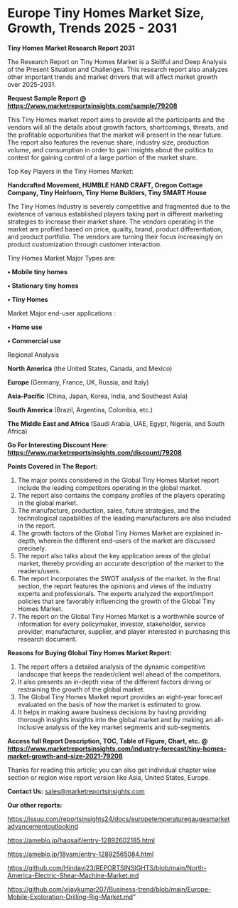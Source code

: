 # Europe Tiny Homes Market Size, Growth, Trends 2025 - 2031

<strong>Tiny Homes Market Research Report 2031</strong>

The Research Report on Tiny Homes Market is a Skillful and Deep Analysis of the Present Situation and Challenges. This research report also analyzes other important trends and market drivers that will affect market growth over 2025-2031.

<strong>Request Sample Report @ <a href=https://www.marketreportsinsights.com/sample/79208>https://www.marketreportsinsights.com/sample/79208</a></strong>

This Tiny Homes market report aims to provide all the participants and the vendors will all the details about growth factors, shortcomings, threats, and the profitable opportunities that the market will present in the near future. The report also features the revenue share, industry size, production volume, and consumption in order to gain insights about the politics to contest for gaining control of a large portion of the market share.

Top Key Players in the Tiny Homes Market:

<strong>Handcrafted Movement, HUMBLE HAND CRAFT, Oregon Cottage Company, Tiny Heirloom, Tiny Home Builders, Tiny SMART House</strong>

The Tiny Homes Industry is severely competitive and fragmented due to the existence of various established players taking part in different marketing strategies to increase their market share. The vendors operating in the market are profiled based on price, quality, brand, product differentiation, and product portfolio. The vendors are turning their focus increasingly on product customization through customer interaction.

Tiny Homes Market Major Types are:

<strong>• Mobile tiny homes

• Stationary tiny homes

• Tiny Homes</strong>

Market Major end-user applications :

<strong>• Home use

• Commercial use</strong>

Regional Analysis

</u><strong><b>North America</b></strong> (the United States, Canada, and Mexico)

<strong><b>Europe </b></strong>(Germany, France, UK, Russia, and Italy)

<strong><b>Asia-Pacific</b></strong> (China, Japan, Korea, India, and Southeast Asia)

<strong><b>South America</b></strong> (Brazil, Argentina, Colombia, etc.)

<strong><b>The Middle East and Africa</b></strong> (Saudi Arabia, UAE, Egypt, Nigeria, and South Africa)

<strong>Go For Interesting Discount Here: <a href=https://www.marketreportsinsights.com/discount/79208>https://www.marketreportsinsights.com/discount/79208</a></strong>

<strong>Points Covered in The Report:</strong>
<ol>
  <li>The major points considered in the Global Tiny Homes Market report include the leading competitors operating in the global market.</li>
  <li>The report also contains the company profiles of the players operating in the global market.</li>
  <li>The manufacture, production, sales, future strategies, and the technological capabilities of the leading manufacturers are also included in the report.</li>
  <li>The growth factors of the Global Tiny Homes Market are explained in-depth, wherein the different end-users of the market are discussed precisely.</li>
  <li>The report also talks about the key application areas of the global market, thereby providing an accurate description of the market to the readers/users.</li>
  <li>The report incorporates the SWOT analysis of the market. In the final section, the report features the opinions and views of the industry experts and professionals. The experts analyzed the export/import policies that are favorably influencing the growth of the Global Tiny Homes Market.</li>
  <li>The report on the Global Tiny Homes Market is a worthwhile source of information for every policymaker, investor, stakeholder, service provider, manufacturer, supplier, and player interested in purchasing this research document.</li>
</ol>
<strong>Reasons for Buying Global Tiny Homes Market Report:</strong>

<ol>
  <li>The report offers a detailed analysis of the dynamic competitive landscape that keeps the reader/client well ahead of the competitors.</li>
  <li>It also presents an in-depth view of the different factors driving or restraining the growth of the global market.</li>
  <li>The Global Tiny Homes Market report provides an eight-year forecast evaluated on the basis of how the market is estimated to grow.</li>
  <li>It helps in making aware business decisions by having providing thorough insights insights into the global market and by making an all-inclusive analysis of the key market segments and sub-segments.</li>
</ol>
<strong>Access full Report Description, TOC, Table of Figure, Chart, etc. @ <a href=https://www.marketreportsinsights.com/industry-forecast/tiny-homes-market-growth-and-size-2021-79208>https://www.marketreportsinsights.com/industry-forecast/tiny-homes-market-growth-and-size-2021-79208</a></strong>


Thanks for reading this article; you can also get individual chapter wise section or region wise report version like Asia, United States, Europe.

<strong>Contact Us:</strong>
sales@marketreportsinsights.com

<strong>Our other reports:</strong>

<a href=https://issuu.com/reportsinsights24/docs/europetemperaturegaugesmarketadvancementoutlookind>https://issuu.com/reportsinsights24/docs/europetemperaturegaugesmarketadvancementoutlookind</a>

<a href=https://ameblo.jp/haqsaif/entry-12892602185.html>https://ameblo.jp/haqsaif/entry-12892602185.html</a>

<a href=https://ameblo.jp/18yam/entry-12892565084.html>https://ameblo.jp/18yam/entry-12892565084.html</a>

<a href=https://github.com/Hindavi23/REPORTSINSIGHTS/blob/main/North-America-Electric-Shear-Machine-Market.md>https://github.com/Hindavi23/REPORTSINSIGHTS/blob/main/North-America-Electric-Shear-Machine-Market.md</a>

<a href=https://github.com/vijaykumar207/Business-trend/blob/main/Europe-Mobile-Exploration-Drilling-Rig-Market.md>https://github.com/vijaykumar207/Business-trend/blob/main/Europe-Mobile-Exploration-Drilling-Rig-Market.md</a>"
